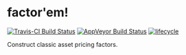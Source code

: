 
<!-- README.md is generated from README.Rmd. Please edit that file -->
factor'em!
==========

[![Travis-CI Build Status](https://travis-ci.org/bautheac/factorem.svg?branch=master)](https://travis-ci.org/bautheac/factorem)
[![AppVeyor Build Status](https://ci.appveyor.com/api/projects/status/github/bautheac/factorem?branch=master&svg=true)](https://ci.appveyor.com/project/bautheac/factorem)
[![lifecycle](https://img.shields.io/badge/lifecycle-experimental-orange.svg)](https://www.tidyverse.org/lifecycle/#experimental)

Construct classic asset pricing factors.
